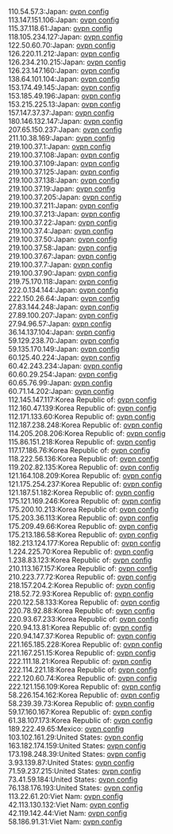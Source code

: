 110.54.57.3:Japan: [ovpn config](vpn/110_54_57_3.ovpn)  
113.147.151.106:Japan: [ovpn config](vpn/113_147_151_106.ovpn)  
115.37.118.61:Japan: [ovpn config](vpn/115_37_118_61.ovpn)  
118.105.234.127:Japan: [ovpn config](vpn/118_105_234_127.ovpn)  
122.50.60.70:Japan: [ovpn config](vpn/122_50_60_70.ovpn)  
126.220.11.212:Japan: [ovpn config](vpn/126_220_11_212.ovpn)  
126.234.210.215:Japan: [ovpn config](vpn/126_234_210_215.ovpn)  
126.23.147.160:Japan: [ovpn config](vpn/126_23_147_160.ovpn)  
138.64.101.104:Japan: [ovpn config](vpn/138_64_101_104.ovpn)  
153.174.49.145:Japan: [ovpn config](vpn/153_174_49_145.ovpn)  
153.185.49.196:Japan: [ovpn config](vpn/153_185_49_196.ovpn)  
153.215.225.13:Japan: [ovpn config](vpn/153_215_225_13.ovpn)  
157.147.37.37:Japan: [ovpn config](vpn/157_147_37_37.ovpn)  
180.146.132.147:Japan: [ovpn config](vpn/180_146_132_147.ovpn)  
207.65.150.237:Japan: [ovpn config](vpn/207_65_150_237.ovpn)  
211.10.38.169:Japan: [ovpn config](vpn/211_10_38_169.ovpn)  
219.100.37.1:Japan: [ovpn config](vpn/219_100_37_1.ovpn)  
219.100.37.108:Japan: [ovpn config](vpn/219_100_37_108.ovpn)  
219.100.37.109:Japan: [ovpn config](vpn/219_100_37_109.ovpn)  
219.100.37.125:Japan: [ovpn config](vpn/219_100_37_125.ovpn)  
219.100.37.138:Japan: [ovpn config](vpn/219_100_37_138.ovpn)  
219.100.37.19:Japan: [ovpn config](vpn/219_100_37_19.ovpn)  
219.100.37.205:Japan: [ovpn config](vpn/219_100_37_205.ovpn)  
219.100.37.211:Japan: [ovpn config](vpn/219_100_37_211.ovpn)  
219.100.37.213:Japan: [ovpn config](vpn/219_100_37_213.ovpn)  
219.100.37.22:Japan: [ovpn config](vpn/219_100_37_22.ovpn)  
219.100.37.4:Japan: [ovpn config](vpn/219_100_37_4.ovpn)  
219.100.37.50:Japan: [ovpn config](vpn/219_100_37_50.ovpn)  
219.100.37.58:Japan: [ovpn config](vpn/219_100_37_58.ovpn)  
219.100.37.67:Japan: [ovpn config](vpn/219_100_37_67.ovpn)  
219.100.37.7:Japan: [ovpn config](vpn/219_100_37_7.ovpn)  
219.100.37.90:Japan: [ovpn config](vpn/219_100_37_90.ovpn)  
219.75.170.118:Japan: [ovpn config](vpn/219_75_170_118.ovpn)  
222.0.134.144:Japan: [ovpn config](vpn/222_0_134_144.ovpn)  
222.150.26.64:Japan: [ovpn config](vpn/222_150_26_64.ovpn)  
27.83.144.248:Japan: [ovpn config](vpn/27_83_144_248.ovpn)  
27.89.100.207:Japan: [ovpn config](vpn/27_89_100_207.ovpn)  
27.94.96.57:Japan: [ovpn config](vpn/27_94_96_57.ovpn)  
36.14.137.104:Japan: [ovpn config](vpn/36_14_137_104.ovpn)  
59.129.238.70:Japan: [ovpn config](vpn/59_129_238_70.ovpn)  
59.135.170.149:Japan: [ovpn config](vpn/59_135_170_149.ovpn)  
60.125.40.224:Japan: [ovpn config](vpn/60_125_40_224.ovpn)  
60.42.243.234:Japan: [ovpn config](vpn/60_42_243_234.ovpn)  
60.60.29.254:Japan: [ovpn config](vpn/60_60_29_254.ovpn)  
60.65.76.99:Japan: [ovpn config](vpn/60_65_76_99.ovpn)  
60.71.14.202:Japan: [ovpn config](vpn/60_71_14_202.ovpn)  
112.145.147.117:Korea Republic of: [ovpn config](vpn/112_145_147_117.ovpn)  
112.160.47.139:Korea Republic of: [ovpn config](vpn/112_160_47_139.ovpn)  
112.171.133.60:Korea Republic of: [ovpn config](vpn/112_171_133_60.ovpn)  
112.187.238.248:Korea Republic of: [ovpn config](vpn/112_187_238_248.ovpn)  
114.205.208.206:Korea Republic of: [ovpn config](vpn/114_205_208_206.ovpn)  
115.86.151.218:Korea Republic of: [ovpn config](vpn/115_86_151_218.ovpn)  
117.17.186.76:Korea Republic of: [ovpn config](vpn/117_17_186_76.ovpn)  
118.222.56.136:Korea Republic of: [ovpn config](vpn/118_222_56_136.ovpn)  
119.202.82.135:Korea Republic of: [ovpn config](vpn/119_202_82_135.ovpn)  
121.164.108.209:Korea Republic of: [ovpn config](vpn/121_164_108_209.ovpn)  
121.175.254.237:Korea Republic of: [ovpn config](vpn/121_175_254_237.ovpn)  
121.187.51.182:Korea Republic of: [ovpn config](vpn/121_187_51_182.ovpn)  
175.121.169.246:Korea Republic of: [ovpn config](vpn/175_121_169_246.ovpn)  
175.200.10.213:Korea Republic of: [ovpn config](vpn/175_200_10_213.ovpn)  
175.203.36.113:Korea Republic of: [ovpn config](vpn/175_203_36_113.ovpn)  
175.209.49.66:Korea Republic of: [ovpn config](vpn/175_209_49_66.ovpn)  
175.213.186.58:Korea Republic of: [ovpn config](vpn/175_213_186_58.ovpn)  
182.213.124.177:Korea Republic of: [ovpn config](vpn/182_213_124_177.ovpn)  
1.224.225.70:Korea Republic of: [ovpn config](vpn/1_224_225_70.ovpn)  
1.238.83.123:Korea Republic of: [ovpn config](vpn/1_238_83_123.ovpn)  
210.113.167.157:Korea Republic of: [ovpn config](vpn/210_113_167_157.ovpn)  
210.223.77.72:Korea Republic of: [ovpn config](vpn/210_223_77_72.ovpn)  
218.157.204.2:Korea Republic of: [ovpn config](vpn/218_157_204_2.ovpn)  
218.52.72.93:Korea Republic of: [ovpn config](vpn/218_52_72_93.ovpn)  
220.122.58.133:Korea Republic of: [ovpn config](vpn/220_122_58_133.ovpn)  
220.78.92.88:Korea Republic of: [ovpn config](vpn/220_78_92_88.ovpn)  
220.93.67.233:Korea Republic of: [ovpn config](vpn/220_93_67_233.ovpn)  
220.94.13.81:Korea Republic of: [ovpn config](vpn/220_94_13_81.ovpn)  
220.94.147.37:Korea Republic of: [ovpn config](vpn/220_94_147_37.ovpn)  
221.165.185.228:Korea Republic of: [ovpn config](vpn/221_165_185_228.ovpn)  
221.167.251.15:Korea Republic of: [ovpn config](vpn/221_167_251_15.ovpn)  
222.111.18.21:Korea Republic of: [ovpn config](vpn/222_111_18_21.ovpn)  
222.114.221.18:Korea Republic of: [ovpn config](vpn/222_114_221_18.ovpn)  
222.120.60.74:Korea Republic of: [ovpn config](vpn/222_120_60_74.ovpn)  
222.121.156.109:Korea Republic of: [ovpn config](vpn/222_121_156_109.ovpn)  
58.226.154.162:Korea Republic of: [ovpn config](vpn/58_226_154_162.ovpn)  
58.239.39.73:Korea Republic of: [ovpn config](vpn/58_239_39_73.ovpn)  
59.17.160.167:Korea Republic of: [ovpn config](vpn/59_17_160_167.ovpn)  
61.38.107.173:Korea Republic of: [ovpn config](vpn/61_38_107_173.ovpn)  
189.222.49.65:Mexico: [ovpn config](vpn/189_222_49_65.ovpn)  
103.102.161.29:United States: [ovpn config](vpn/103_102_161_29.ovpn)  
163.182.174.159:United States: [ovpn config](vpn/163_182_174_159.ovpn)  
173.198.248.39:United States: [ovpn config](vpn/173_198_248_39.ovpn)  
3.93.139.87:United States: [ovpn config](vpn/3_93_139_87.ovpn)  
71.59.237.215:United States: [ovpn config](vpn/71_59_237_215.ovpn)  
73.41.59.184:United States: [ovpn config](vpn/73_41_59_184.ovpn)  
76.138.176.193:United States: [ovpn config](vpn/76_138_176_193.ovpn)  
113.22.61.20:Viet Nam: [ovpn config](vpn/113_22_61_20.ovpn)  
42.113.130.132:Viet Nam: [ovpn config](vpn/42_113_130_132.ovpn)  
42.119.142.44:Viet Nam: [ovpn config](vpn/42_119_142_44.ovpn)  
58.186.91.31:Viet Nam: [ovpn config](vpn/58_186_91_31.ovpn)  
